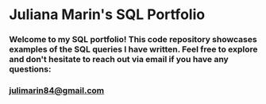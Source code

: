 # **Juliana Marin's SQL Portfolio**

### Welcome to my SQL portfolio! This code repository showcases examples of the SQL queries I have written. Feel free to explore and don't hesitate to reach out via email if you have any questions:

### julimarin84@gmail.com
